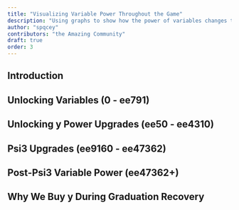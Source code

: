```yaml
---
title: "Visualizing Variable Power Throughout the Game"
description: "Using graphs to show how the power of variables changes throughout buying the y power upgrades, the psi3 upgrades, why we buy y during recovery, and the eventual domination of the y variable."
author: "spqcey"
contributors: "the Amazing Community"
draft: true
order: 3
---
```


## Introduction

## Unlocking Variables (0 - ee791)

## Unlocking y Power Upgrades (ee50 - ee4310)

## Psi3 Upgrades (ee9160 - ee47362)

## Post-Psi3 Variable Power (ee47362+)

## Why We Buy y During Graduation Recovery
